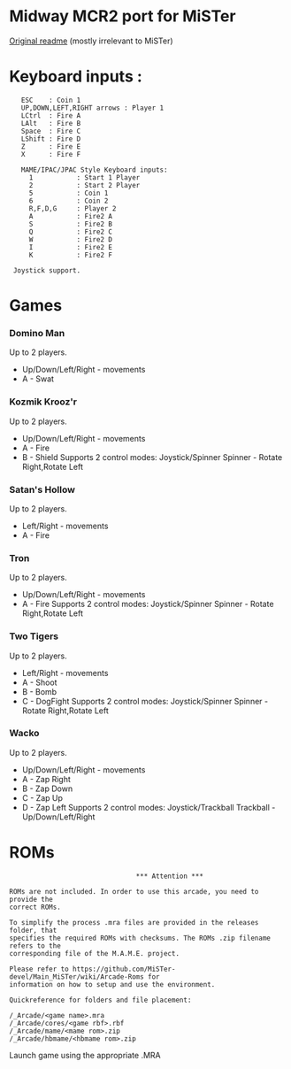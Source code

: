 # Midway MCR2 port for MiSTer

[Original readme](README_orig.txt) (mostly irrelevant to MiSTer)

# Keyboard inputs :
```
   ESC    : Coin 1
   UP,DOWN,LEFT,RIGHT arrows : Player 1
   LCtrl  : Fire A
   LAlt   : Fire B
   Space  : Fire C   
   LShift : Fire D
   Z      : Fire E
   X      : Fire F 

   MAME/IPAC/JPAC Style Keyboard inputs:
     1           : Start 1 Player
     2           : Start 2 Player
	 5           : Coin 1
     6           : Coin 2
     R,F,D,G     : Player 2
     A           : Fire2 A
     S           : Fire2 B 
     Q           : Fire2 C
     W           : Fire2 D
     I           : Fire2 E
     K           : Fire2 F
	
 Joystick support. 
```
# Games

### Domino Man
Up to 2 players. 
* Up/Down/Left/Right - movements 
* A - Swat 

### Kozmik Krooz'r
Up to 2 players.
* Up/Down/Left/Right - movements
* A - Fire
* B - Shield
Supports 2 control modes: Joystick/Spinner
Spinner - Rotate Right,Rotate Left
 
### Satan's Hollow
Up to 2 players.
* Left/Right - movements
* A - Fire

### Tron
Up to 2 players.
* Up/Down/Left/Right - movements
* A - Fire
Supports 2 control modes: Joystick/Spinner
Spinner - Rotate Right,Rotate Left

### Two Tigers
Up to 2 players.
* Left/Right - movements
* A - Shoot
* B - Bomb
* C - DogFight
Supports 2 control modes: Joystick/Spinner
Spinner - Rotate Right,Rotate Left

### Wacko
Up to 2 players.
* Up/Down/Left/Right - movements
* A - Zap Right
* B - Zap Down
* C - Zap Up
* D - Zap Left
Supports 2 control modes: Joystick/Trackball
Trackball - Up/Down/Left/Right
 
# ROMs
```
                                *** Attention ***

ROMs are not included. In order to use this arcade, you need to provide the
correct ROMs.

To simplify the process .mra files are provided in the releases folder, that
specifies the required ROMs with checksums. The ROMs .zip filename refers to the
corresponding file of the M.A.M.E. project.

Please refer to https://github.com/MiSTer-devel/Main_MiSTer/wiki/Arcade-Roms for
information on how to setup and use the environment.

Quickreference for folders and file placement:

/_Arcade/<game name>.mra
/_Arcade/cores/<game rbf>.rbf
/_Arcade/mame/<mame rom>.zip
/_Arcade/hbmame/<hbmame rom>.zip

```

Launch game using the appropriate .MRA
